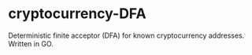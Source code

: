 # cryptocurrency-DFA
Deterministic finite acceptor (DFA) for known cryptocurrency addresses. Written in GO.

